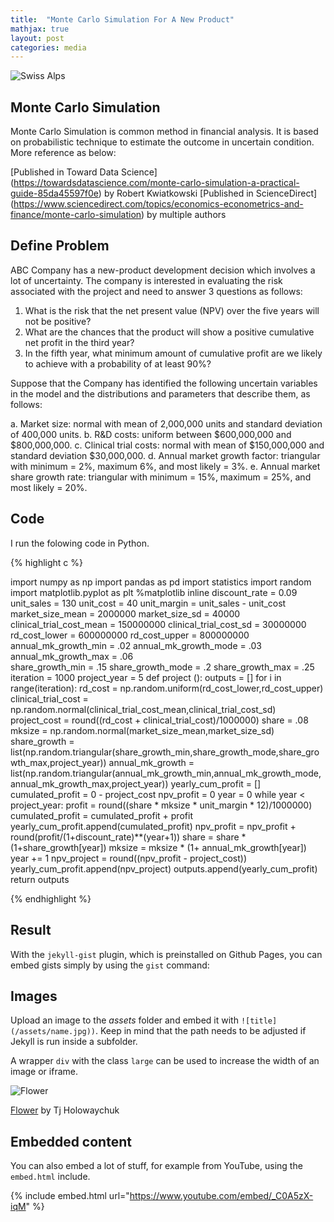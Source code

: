 ```yaml
---
title:  "Monte Carlo Simulation For A New Product"
mathjax: true
layout: post
categories: media
---
```


![Swiss Alps](https://user-images.githubusercontent.com/4943215/55412536-edbba180-5567-11e9-9c70-6d33bca3f8ed.jpg)

## Monte Carlo Simulation

Monte Carlo Simulation is common method in financial analysis. It is based on probabilistic technique to estimate the outcome in uncertain condition. More reference as below:

[Published in Toward Data Science] (https://towardsdatascience.com/monte-carlo-simulation-a-practical-guide-85da45597f0e) by Robert Kwiatkowski
[Published in ScienceDirect] (https://www.sciencedirect.com/topics/economics-econometrics-and-finance/monte-carlo-simulation) by multiple authors


## Define Problem

ABC Company has a new-product development decision which involves a lot of uncertainty. The company is interested in evaluating the risk associated with the project and need to answer 3 questions as follows:

1. What is the risk that the net present value (NPV) over the five years will not be positive?
2. What are the chances that the product will show a positive cumulative net profit in the third year?
3. In the fifth year, what minimum amount of cumulative profit are we likely to achieve with a probability of at least 90%?

Suppose that the Company has identified the following uncertain variables in the model and the distributions and parameters that describe them, as follows:

a. Market size: normal with mean of 2,000,000 units and standard deviation of 400,000 units. 
b. R&D costs: uniform between $600,000,000 and $800,000,000. 
c. Clinical trial costs: normal with mean of $150,000,000 and standard deviation $30,000,000. 
d. Annual market growth factor: triangular with minimum = 2%, maximum 6%, and most likely = 3%. 
e. Annual market share growth rate: triangular with minimum = 15%, maximum = 25%, and most likely = 20%. 


## Code

I run the folowing code in Python.

{% highlight c %}

import numpy as np
import pandas as pd
import statistics
import random
import matplotlib.pyplot as plt
%matplotlib inline
discount_rate = 0.09
unit_sales = 130
unit_cost = 40
unit_margin = unit_sales - unit_cost
market_size_mean = 2000000
market_size_sd = 40000
clinical_trial_cost_mean = 150000000
clinical_trial_cost_sd = 30000000
rd_cost_lower = 600000000
rd_cost_upper = 800000000
annual_mk_growth_min = .02
annual_mk_growth_mode = .03
annual_mk_growth_max = .06  
share_growth_min = .15
share_growth_mode = .2
share_growth_max = .25
iteration = 1000
project_year = 5
def project ():
    outputs = []
    for i in range(iteration):
        rd_cost = np.random.uniform(rd_cost_lower,rd_cost_upper)
        clinical_trial_cost = np.random.normal(clinical_trial_cost_mean,clinical_trial_cost_sd)
        project_cost = round((rd_cost + clinical_trial_cost)/1000000)
        share = .08
        mksize = np.random.normal(market_size_mean,market_size_sd)
        share_growth = list(np.random.triangular(share_growth_min,share_growth_mode,share_growth_max,project_year))
        annual_mk_growth = list(np.random.triangular(annual_mk_growth_min,annual_mk_growth_mode,annual_mk_growth_max,project_year))
        yearly_cum_profit = []
        cumulated_profit = 0 - project_cost
        npv_profit = 0
        year = 0
        while year < project_year:
            profit = round((share * mksize *  unit_margin * 12)/1000000)
            cumulated_profit = cumulated_profit + profit
            yearly_cum_profit.append(cumulated_profit)
            npv_profit = npv_profit + round(profit/(1+discount_rate)**(year+1))
            share = share * (1+share_growth[year])
            mksize = mksize * (1+ annual_mk_growth[year])
            year += 1
        npv_project = round((npv_profit - project_cost))
        yearly_cum_profit.append(npv_project)
        outputs.append(yearly_cum_profit)
    return outputs
    
{% endhighlight %}

## Result

With the `jekyll-gist` plugin, which is preinstalled on Github Pages, you can embed gists simply by using the `gist` command:

<script src="https://gist.github.com/5555251.js?file=gist.md"></script>

## Images

Upload an image to the *assets* folder and embed it with `![title](/assets/name.jpg))`. Keep in mind that the path needs to be adjusted if Jekyll is run inside a subfolder.

A wrapper `div` with the class `large` can be used to increase the width of an image or iframe.

![Flower](https://user-images.githubusercontent.com/4943215/55412447-bcdb6c80-5567-11e9-8d12-b1e35fd5e50c.jpg)

[Flower](https://unsplash.com/photos/iGrsa9rL11o) by Tj Holowaychuk

## Embedded content

You can also embed a lot of stuff, for example from YouTube, using the `embed.html` include.

{% include embed.html url="https://www.youtube.com/embed/_C0A5zX-iqM" %}
